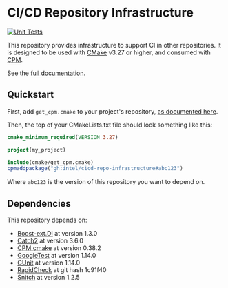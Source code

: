 # CI/CD Repository Infrastructure

[![Unit Tests](https://github.com/intel/cicd-repo-infrastructure/actions/workflows/test.yml/badge.svg)](https://github.com/intel/cicd-repo-infrastructure/actions/workflows/test.yml)

This repository provides infrastructure to support CI in other repositories. It
is designed to be used with [CMake](https://cmake.org/) v3.27 or higher, and
consumed with [CPM](https://github.com/cpm-cmake/CPM.cmake).

See the [full documentation](https://intel.github.io/cicd-repo-infrastructure/).

## Quickstart

First, add `get_cpm.cmake` to your project's repository, [as documented
here](https://github.com/cpm-cmake/CPM.cmake#adding-cpm).

Then, the top of your CMakeLists.txt file should look something like this:

```cmake
cmake_minimum_required(VERSION 3.27)

project(my_project)

include(cmake/get_cpm.cmake)
cpmaddpackage("gh:intel/cicd-repo-infrastructure#abc123")
```

Where `abc123` is the version of this repository you want to depend on.

## Dependencies

This repository depends on:

- [Boost-ext.DI](https://github.com/boost-ext/di) at version 1.3.0
- [Catch2](https://github.com/catchorg/Catch2) at version 3.6.0
- [CPM.cmake](https://github.com/cpm-cmake/CPM.cmake) at version 0.38.2
- [GoogleTest](https://github.com/google/googletest) at version 1.14.0
- [GUnit](https://github.com/cpp-testing/GUnit) at version 1.14.0
- [RapidCheck](https://github.com/emil-e/rapidcheck) at git hash 1c91f40
- [Snitch](https://github.com/snitch-org/snitch) at version 1.2.5

